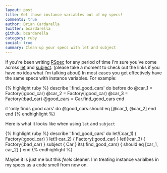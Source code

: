 ```yaml
---
layout: post
title: Get those instance variables out of my specs!
comments: true
author: Brian Cardarella
twitter: bcardarella
github: bcardarella
category: ruby
social: true
summary: Clean up your specs with let and subject
---
```


If you're been writing [RSpec](https://www.relishapp.com/rspec) for any
period of time I'm sure you've come across [let](https://www.relishapp.com/rspec/rspec-core/v/2-8/docs/helper-methods/let-and-let) and [subject](https://www.relishapp.com/rspec/rspec-core/v/2-8/docs/subject/explicit-subject). (please take a moment to check out the links if you have no idea what I'm talking about) In most cases you get effectively have the same specs with instance variables. For example:

{% highlight ruby %}
describe '.find_good_cars' do
  before do
    @car_1 = Factory(:good_car)
    @car_2 = Factory(:good_car)
    @car_3 = Factory(:bad_car)
    @good_cars = Car.find_good_cars
  end

  it 'only finds good cars' do
    @good_cars.should eq [@car_1, @car_2]
  end
end
{% endhighlight %}

Here is what it looks like when using `let` and `subject`

{% highlight ruby %}
describe '.find_good_cars' do
  let!(:car_1) { Factory(:good_car) }
  let!(:car_2) { Factory(:good_car) }
  let!(:car_3) { Factory(:bad_car) }
  subject { Car }
  its(:find_good_cars) { should eq [car_1, car_2] }
end
{% endhighlight %}

Maybe it is just me but this *feels* cleaner. I'm treating instance
varialbes in my specs as a code smell from now on.
